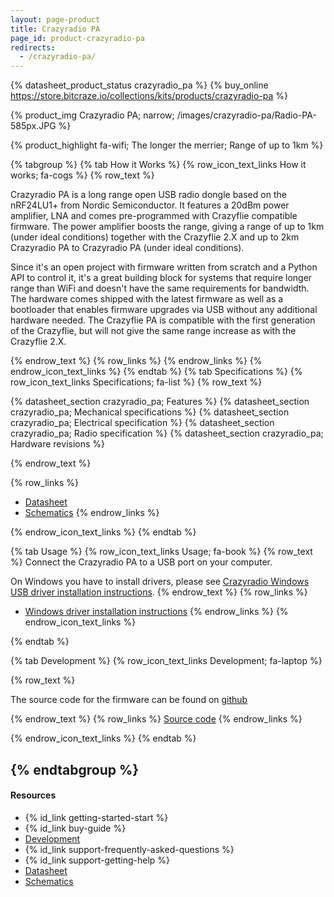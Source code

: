 ```yaml
---
layout: page-product
title: Crazyradio PA
page_id: product-crazyradio-pa
redirects:
  - /crazyradio-pa/
---
```


{% datasheet_product_status crazyradio_pa %}
{% buy_online https://store.bitcraze.io/collections/kits/products/crazyradio-pa %}

{% product_img Crazyradio PA; narrow; /images/crazyradio-pa/Radio-PA-585px.JPG %}

{% product_highlight fa-wifi; The longer the merrier; Range of up to 1km %}

{% tabgroup %}
{% tab How it Works %}
{% row_icon_text_links How it works; fa-cogs %}
{% row_text %}

Crazyradio PA is a long range open USB radio dongle based on the
nRF24LU1+ from Nordic Semiconductor. It features a 20dBm power
amplifier, LNA and comes pre-programmed with Crazyflie compatible
firmware. The power amplifier boosts the range, giving a range of up to
1km (under ideal conditions) together with the Crazyflie 2.X and up to 2km
Crazyradio PA to Crazyradio PA (under ideal conditions).

Since it's an open project with firmware written from scratch and
a Python API to control it, it's a great building block for systems
that require longer range than WiFi and doesn't have the same
requirements for bandwidth. The hardware comes shipped with the latest
firmware as well as a bootloader that enables firmware upgrades via USB
without any additional hardware needed. The Crazyflie PA is compatible
with the first generation of the Crazyflie, but will not give the same
range increase as with the Crazyflie 2.X.

{% endrow_text %}
{% row_links %}
{% endrow_links %}
{% endrow_icon_text_links %}
{% endtab %}
{% tab Specifications %}
{% row_icon_text_links Specifications; fa-list %}
{% row_text %}

{% datasheet_section crazyradio_pa; Features %}
{% datasheet_section crazyradio_pa; Mechanical specifications %}
{% datasheet_section crazyradio_pa; Electrical specification %}
{% datasheet_section crazyradio_pa; Radio specification %}
{% datasheet_section crazyradio_pa; Hardware revisions %}

{% endrow_text %}


{% row_links %}
- [Datasheet](/documentation/hardware/crazyradio_pa/crazyradio_pa-datasheet.pdf)
- [Schematics](/documentation/hardware/crazyradio_pa/crazyradio-pa_rev.b.pdf)
{% endrow_links %}

{% endrow_icon_text_links %}
{% endtab %}

{% tab Usage %}
{% row_icon_text_links Usage; fa-book %}
{% row_text %}
Connect the Crazyradio PA to a USB port on your computer.

On Windows you have to install drivers, please see [Crazyradio Windows USB driver installation instructions](/documentation/repository/crazyradio-firmware/master/building/usbwindows/).
{% endrow_text %}
{% row_links %}
* [Windows driver installation instructions](/documentation/repository/crazyradio-firmware/master/building/usbwindows/)
{% endrow_links %}
{% endrow_icon_text_links %}

{% endtab %}

{% tab Development %}
{% row_icon_text_links Development;  fa-laptop %}

{% row_text %}

The source code for the firmware can be found on [github](/documentation/repository/crazyradio-firmware/master/)

{% endrow_text %}
{% row_links %}
[Source code](/documentation/repository/crazyradio-firmware/master/)
{% endrow_links %}

{% endrow_icon_text_links %}
{% endtab %}

{% endtabgroup %}
---

#### Resources

- {% id_link getting-started-start %}
- {% id_link buy-guide %}
- [Development](/documentation/repository/crazyradio-firmware/master/)
- {% id_link support-frequently-asked-questions %}
- {% id_link support-getting-help %}
- [Datasheet](/documentation/hardware/crazyradio_pa/crazyradio_pa-datasheet.pdf)
- [Schematics](/documentation/hardware/crazyradio_pa/crazyradio-pa_rev.b.pdf)
